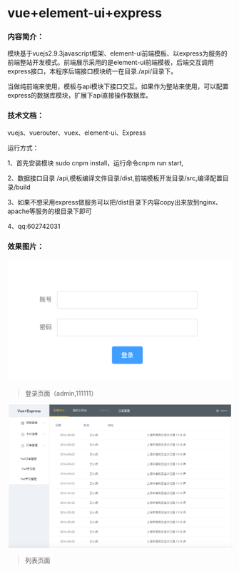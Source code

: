 # vue+element-ui+express
### 内容简介：

模块基于vuejs2.9.3javascript框架、element-ui前端模板、以express为服务的前端整站开发模式。前端展示采用的是element-ui前端模板，后端交互调用express接口，本程序后端接口模块统一在目录./api/目录下。

当做纯前端来使用，模板与api模块下接口交互。如果作为整站来使用，可以配置express的数据库模块，扩展下api直接操作数据库。

### 技术文档：

vuejs、vuerouter、vuex、element-ui、Express

运行方式：

1、首先安装模块 sudo cnpm install，运行命令cnpm run start,

2、数据接口目录 /api,模板编译文件目录/dist,前端模板开发目录/src,编译配置目录/build

3、如果不想采用express做服务可以把/dist目录下内容copy出来放到nginx、apache等服务的根目录下即可

4、qq:602742031

### 效果图片：

![login](https://raw.githubusercontent.com/lcqiang521/vue-express/master/static/images/login.png)

> 登录页面（admin,111111）

![list](https://github.com/lcqiang521/vue-express/blob/master/static/images/list.png?raw=true)

> 列表页面

